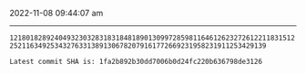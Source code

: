 2022-11-08 09:44:07 am

---

`1218018289240493230328318318481890130997285981164612623272612211831512252116349253432763313891306782079161772669231958231911253429139`

`Latest commit SHA is: 1fa2b892b30dd7006b0d24fc220b636798de3126 `
